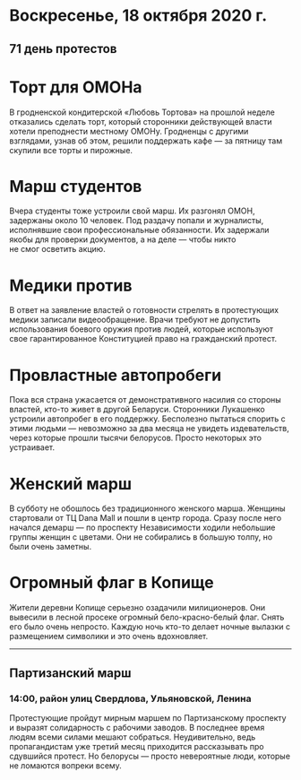 # Воскресенье, 18 октября 2020 г.
## 71 день протестов



# Торт для ОМОНа

В гродненской кондитерской «Любовь Тортова» на прошлой неделе отказались сделать торт, который сторонники действующей власти хотели преподнести местному ОМОНу. Гродненцы с другими взглядами, узнав об этом, решили поддержать кафе — за пятницу там скупили все торты и пирожные.

# Марш студентов

Вчера студенты тоже устроили свой марш. Их разгонял ОМОН, задержаны около 10 человек. Под раздачу попали и журналисты, исполнявшие свои профессиональные обязанности. Их задержали якобы для проверки документов, а на деле — чтобы никто   
не смог осветить акцию.

# Медики против

В ответ на заявление властей о готовности стрелять в протестующих медики записали видеообращение. Врачи требуют не допустить использования боевого оружия против людей, которые используют свое гарантированное Конституцией право на гражданский протест.

# Провластные автопробеги

Пока вся страна ужасается от демонстративного насилия со стороны властей, кто-то живет в другой Беларуси. Сторонники Лукашенко устроили автопробег в его поддержку. Бесполезно пытаться спорить с этими людьми — невозможно за два месяца не увидеть издевательств, через которые прошли тысячи белорусов. Просто некоторых это устраивает.

# Женский марш

В субботу не обошлось без традиционного женского марша. Женщины стартовали от ТЦ Dana Mall и пошли в центр города. Сразу после него начался демарш — по проспекту Независимости ходили небольшие группы женщин с цветами. Они не собирались в большую толпу, но были очень заметны.

# Огромный флаг в Копище

Жители деревни Копище серьезно озадачили милиционеров. Они вывесили в лесной просеке огромный бело-красно-белый флаг. Снять его было очень непросто. Каждую ночь кто-то делает ночные вылазки с размещением символики и это очень вдохновляет.

---

## Партизанский марш

### 14:00, район улиц Свердлова, Ульяновской, Ленина

Протестующие пройдут мирным маршем по Партизанскому проспекту и выразят солидарность с рабочими заводов. В последнее время людям всеми силами мешают собраться.   Неудивительно, ведь пропагандистам уже третий месяц приходится рассказывать про сдувшийся протест. Но белорусы — просто невероятные люди, которые не ломаются вопреки всему.
